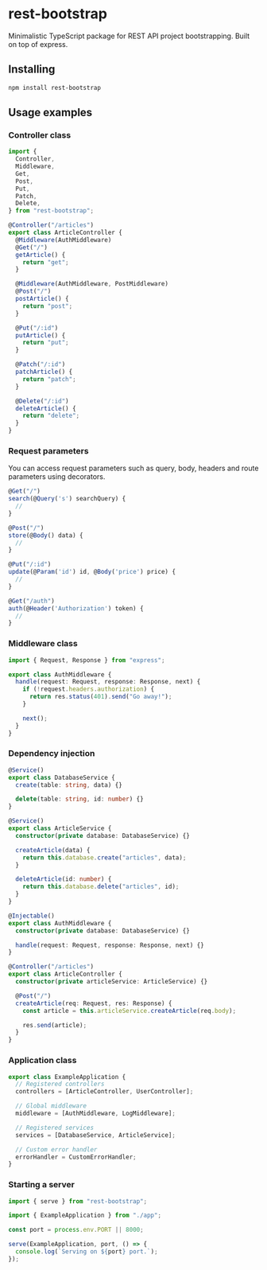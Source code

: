 # rest-bootstrap

Minimalistic TypeScript package for REST API project bootstrapping. Built on top of express.

## Installing

```sh
npm install rest-bootstrap
```

## Usage examples

### Controller class

```typescript
import {
  Controller,
  Middleware,
  Get,
  Post,
  Put,
  Patch,
  Delete,
} from "rest-bootstrap";

@Controller("/articles")
export class ArticleController {
  @Middleware(AuthMiddleware)
  @Get("/")
  getArticle() {
    return "get";
  }

  @Middleware(AuthMiddleware, PostMiddleware)
  @Post("/")
  postArticle() {
    return "post";
  }

  @Put("/:id")
  putArticle() {
    return "put";
  }

  @Patch("/:id")
  patchArticle() {
    return "patch";
  }

  @Delete("/:id")
  deleteArticle() {
    return "delete";
  }
}
```

### Request parameters

You can access request parameters such as query, body, headers and route parameters using decorators.

```typescript
@Get("/")
search(@Query('s') searchQuery) {
  //
}
```

```typescript
@Post("/")
store(@Body() data) {
  //
}
```

```typescript
@Put("/:id")
update(@Param('id') id, @Body('price') price) {
  //
}
```

```typescript
@Get("/auth")
auth(@Header('Authorization') token) {
  //
}
```

### Middleware class

```typescript
import { Request, Response } from "express";

export class AuthMiddleware {
  handle(request: Request, response: Response, next) {
    if (!request.headers.authorization) {
      return res.status(401).send("Go away!");
    }

    next();
  }
}
```

### Dependency injection

```typescript
@Service()
export class DatabaseService {
  create(table: string, data) {}

  delete(table: string, id: number) {}
}

@Service()
export class ArticleService {
  constructor(private database: DatabaseService) {}

  createArticle(data) {
    return this.database.create("articles", data);
  }

  deleteArticle(id: number) {
    return this.database.delete("articles", id);
  }
}

@Injectable()
export class AuthMiddleware {
  constructor(private database: DatabaseService) {}

  handle(request: Request, response: Response, next) {}
}

@Controller("/articles")
export class ArticleController {
  constructor(private articleService: ArticleService) {}

  @Post("/")
  createArticle(req: Request, res: Response) {
    const article = this.articleService.createArticle(req.body);

    res.send(article);
  }
}
```

### Application class

```typescript
export class ExampleApplication {
  // Registered controllers
  controllers = [ArticleController, UserController];

  // Global middleware
  middleware = [AuthMiddleware, LogMiddleware];

  // Registered services
  services = [DatabaseService, ArticleService];

  // Custom error handler
  errorHandler = CustomErrorHandler;
}
```

### Starting a server

```typescript
import { serve } from "rest-bootstrap";

import { ExampleApplication } from "./app";

const port = process.env.PORT || 8000;

serve(ExampleApplication, port, () => {
  console.log(`Serving on ${port} port.`);
});
```
